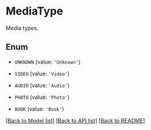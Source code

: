 # MediaType

Media types.

## Enum

* `UNKNOWN` (value: `'Unknown'`)

* `VIDEO` (value: `'Video'`)

* `AUDIO` (value: `'Audio'`)

* `PHOTO` (value: `'Photo'`)

* `BOOK` (value: `'Book'`)

[[Back to Model list]](../README.md#documentation-for-models) [[Back to API list]](../README.md#documentation-for-api-endpoints) [[Back to README]](../README.md)


